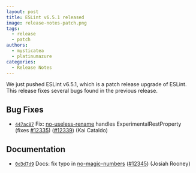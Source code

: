 ```yaml
---
layout: post
title: ESLint v6.5.1 released
image: release-notes-patch.png
tags:
  - release
  - patch
authors:
  - mysticatea
  - platinumazure
categories:
  - Release Notes
---
```


We just pushed ESLint v6.5.1, which is a patch release upgrade of ESLint. This release fixes several bugs found in the previous release.












## Bug Fixes


* [`447ac87`](https://github.com/eslint/eslint/commit/447ac877e8ca2858d61b1e983f72d39e3e2ca74d) Fix: [no-useless-rename](/docs/rules/no-useless-rename) handles ExperimentalRestProperty (fixes [#12335](https://github.com/eslint/eslint/issues/12335)) ([#12339](https://github.com/eslint/eslint/issues/12339)) (Kai Cataldo)




## Documentation


* [`0d3d7d9`](https://github.com/eslint/eslint/commit/0d3d7d9cdd83a7f0e035c95f716a91b9ecc4868b) Docs: fix typo in [no-magic-numbers](/docs/rules/no-magic-numbers) ([#12345](https://github.com/eslint/eslint/issues/12345)) (Josiah Rooney)
